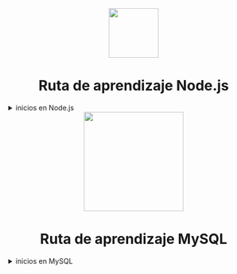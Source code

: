 <div align="center">
  <img align="center" src="https://github.com/Thomas-Boi/devicon/blob/master/icons/nodejs/nodejs-plain.svg" height ="100px"/>
  
  # Ruta de aprendizaje Node.js
</div>

<details>
  <summary>
    inicios en Node.js
  </summary>

  
## ¿Qué es Node.js?
 - Node.js es un entorno de servidor de código abierto
 - Node.js es gratis
 - Node.js se ejecuta en varias plataformas (Windows, Linux, Unix, Mac OS X, etc.)
 - Node.js usa JavaScript en el servidor
---

## ¿Por qué Node.js?

Una tarea común para un servidor web puede ser abrir un archivo en el servidor y devolver el contenido al cliente.

Así es como PHP o ASP maneja una solicitud de archivo:

 1. Envía la tarea al sistema de archivos de la computadora.
 2. Espera mientras el sistema de archivos se abre y lee el archivo.
 3. Devuelve el contenido al cliente.
 4. Listo para manejar la próxima solicitud.

Así es como Node.js maneja una solicitud de archivo:

1. Envía la tarea al sistema de archivos de la computadora.
2. Listo para manejar la próxima solicitud.
3. Cuando el sistema de archivos ha abierto y leído el archivo, el servidor devuelve el contenido al cliente.

Node.js elimina la espera y simplemente continúa con la siguiente solicitud.
Node.js ejecuta programación asincrónica de un solo subproceso, sin bloqueo, que es muy eficiente en cuanto a memoria.

---
## ¿Qué puede hacer Node.js?

 - Node.js puede generar contenido de página dinámico
 - Node.js puede crear, abrir, leer, escribir, eliminar y cerrar archivos en el servidor
 - Node.js puede recopilar datos de formularios
 - Node.js puede agregar, eliminar y modificar datos en su base de datos
---

# ¿Qué es un archivo Node.js?
 - Los archivos Node.js contienen tareas que se ejecutarán en ciertos eventos
 - Un evento típico es que alguien intenta acceder a un puerto en el servidor.
 - Los archivos Node.js deben iniciarse en el servidor antes de que tengan algún efecto.
 - Los archivos Node.js tienen extensión ".js"
---

</details>



<div align="center">
  <img align="center" src="https://github.com/Thomas-Boi/devicon/blob/master/icons/mysql/mysql-original-wordmark.svg" height ="200px"/>
  
  # Ruta de aprendizaje MySQL
</div>

<details>
  <summary>
    inicios en MySQL
  </summary>
  
  ## ¿Qué es MySQL?
 - MySQL es un sistema de gestión de bases de datos relacionales.
 - MySQL es de código abierto
 - mysql es gratis
 - MySQL es ideal para aplicaciones pequeñas y grandes
 - MySQL es muy rápido, confiable, escalable y fácil de usar
 - MySQL es multiplataforma
 - MySQL cumple con el estándar ANSI SQL
 - MySQL fue lanzado por primera vez en 1995
 - MySQL es desarrollado, distribuido y respaldado por Oracle Corporation
 - MySQL lleva el nombre de la hija del cofundador Monty Widenius: My
---

## ¿Quién usa MySQL?

 - Grandes sitios web como Facebook, Twitter, Airbnb, Booking.com, Uber, GitHub, YouTube, etc.
 - Sistemas de Gestión de Contenidos como WordPress, Drupal, Joomla!, Contao, etc.
 - Un gran número de desarrolladores web en todo el mundo
---

# Muestre datos en su sitio web
Para crear un sitio web que muestre datos de una base de datos, necesitará:

 - Un programa de base de datos RDBMS (como MySQL)
 - Un lenguaje de programación del lado del servidor, como PHP
 - Para usar SQL para obtener los datos que desea
 - Usar HTML/CSS para diseñar la página

----
</details>

